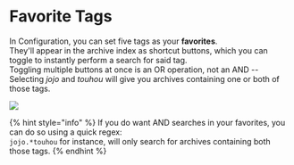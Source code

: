 # Favorite Tags

In Configuration, you can set five tags as your **favorites**.  
They'll appear in the archive index as shortcut buttons, which you can toggle to instantly perform a search for said tag.  
Toggling multiple buttons at once is an OR operation, not an AND -- Selecting _jojo_ and _touhou_ will give you archives containing one or both of those tags.

![](../../.gitbook/assets/favtags.jpg)

{% hint style="info" %}
If you do want AND searches in your favorites, you can do so using a quick regex:  
`jojo.*touhou` for instance, will only search for archives containing both those tags.
{% endhint %}


